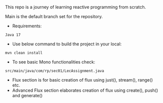 This repo is a journey of learning reactive programming from scratch.

Main is the default branch set for the repository.
* Requirements:

`Java 17`
* Use below command to build the project in your local:

`mvn clean install`
* To see basic Mono functionalities check:

`src/main/java/com/rp/sec01/LecAssignment.java`
* Flux section is for basic creation of flux using just(), stream(), range() etc.
* Advanced Flux section elaborates creation of flux using create(), push() and generate()